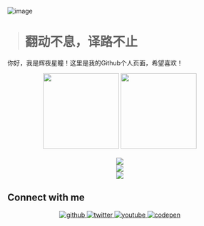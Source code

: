 ![image](https://files.moerain.cn/f/N5cN/7e8b4ac8ly1fwiffi0wchj23vc2kw7wk.jpg)


># 翻动不息，译路不止


你好，我是辉夜星瞳！这里是我的Github个人页面，希望喜欢！
  
<div align="center">
<span>  </span>
<img height="170px" src="https://github-readme-stats.vercel.app/api?username=EastCation" /><span>  </span><img height="170px" src="https://github-readme-stats.vercel.app/api/top-langs/?username=EastCation&layout=compact&langs_count=8" />
<span>  </span>
</div>

<br/>  

<div align="center">
    <img  src="https://github-readme-streak-stats.herokuapp.com/?user=EastCation" />
</div>

<div align="center"><img src="https://github-readme-stats.vercel.app/api?username=eastcation&show_icons=true&count_private=true&hide_border=true" align="center" /></div>  


<div align="center">
    <img src="https://activity-graph.herokuapp.com/graph?username=EastCation&theme=minimal" />
</div>

## Connect with me  

<div align="center">
<a href="https://github.com/EastCation" target="_blank">
<img src=https://img.shields.io/badge/github-%2324292e.svg?&style=for-the-badge&logo=github&logoColor=white alt=github style="margin-bottom: 5px;" />
</a>
<a href="https://twitter.com/HYXingtong" target="_blank">
<img src=https://img.shields.io/badge/twitter-%2300acee.svg?&style=for-the-badge&logo=twitter&logoColor=white alt=twitter style="margin-bottom: 5px;" />
</a>
<a href="https://www.youtube.com/user/HYXingtong" target="_blank">
<img src=https://img.shields.io/badge/youtube-%23EE4831.svg?&style=for-the-badge&logo=youtube&logoColor=white alt=youtube style="margin-bottom: 5px;" />
</a>
<a href="https://codepen.com/eastcation" target="_blank">
<img src=https://img.shields.io/badge/codepen-%23131417.svg?&style=for-the-badge&logo=codepen&logoColor=white alt=codepen style="margin-bottom: 5px;" />
</a>  
</div>  
  

<br/>  


